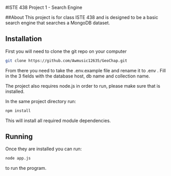 #ISTE 438 Project 1 - Search Engine

##About
This project is for class ISTE 438 and is designed to be a basic search engine that searches a MongoDB dataset.


## Installation


First you will need to clone the git repo on your computer

```bash
git clone https://github.com/Awmusic12635/GeoChap.git
```

From there you need to take the .env.example file and rename it to .env . Fill in the 3 fields with the database host, db name and collection name.

The project also requires node.js in order to run, please make sure that is installed.

In the same project directory run:

```bash
npm install
```

This will install all required module dependencies.

## Running

Once they are installed you can run:

```bash
node app.js
```

to run the program. 